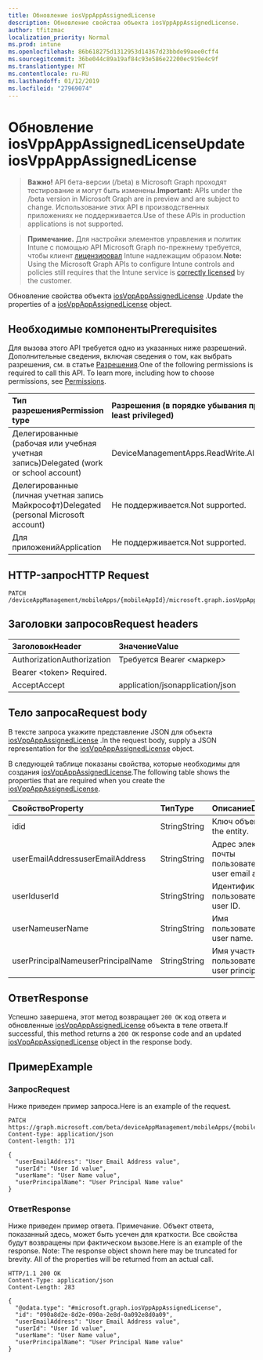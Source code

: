```yaml
---
title: Обновление iosVppAppAssignedLicense
description: Обновление свойства объекта iosVppAppAssignedLicense.
author: tfitzmac
localization_priority: Normal
ms.prod: intune
ms.openlocfilehash: 86b618275d1312953d14367d23bbde99aee0cff4
ms.sourcegitcommit: 36be044c89a19af84c93e586e22200ec919e4c9f
ms.translationtype: MT
ms.contentlocale: ru-RU
ms.lasthandoff: 01/12/2019
ms.locfileid: "27969074"
---
```

# <a name="update-iosvppappassignedlicense"></a><span data-ttu-id="1865e-103">Обновление iosVppAppAssignedLicense</span><span class="sxs-lookup"><span data-stu-id="1865e-103">Update iosVppAppAssignedLicense</span></span>

> <span data-ttu-id="1865e-104">**Важно!** API бета-версии (/beta) в Microsoft Graph проходят тестирование и могут быть изменены.</span><span class="sxs-lookup"><span data-stu-id="1865e-104">**Important:** APIs under the /beta version in Microsoft Graph are in preview and are subject to change.</span></span> <span data-ttu-id="1865e-105">Использование этих API в производственных приложениях не поддерживается.</span><span class="sxs-lookup"><span data-stu-id="1865e-105">Use of these APIs in production applications is not supported.</span></span>

> <span data-ttu-id="1865e-106">**Примечание.** Для настройки элементов управления и политик Intune с помощью API Microsoft Graph по-прежнему требуется, чтобы клиент [лицензировал](https://go.microsoft.com/fwlink/?linkid=839381) Intune надлежащим образом.</span><span class="sxs-lookup"><span data-stu-id="1865e-106">**Note:** Using the Microsoft Graph APIs to configure Intune controls and policies still requires that the Intune service is [correctly licensed](https://go.microsoft.com/fwlink/?linkid=839381) by the customer.</span></span>

<span data-ttu-id="1865e-107">Обновление свойства объекта [iosVppAppAssignedLicense](../resources/intune-apps-iosvppappassignedlicense.md) .</span><span class="sxs-lookup"><span data-stu-id="1865e-107">Update the properties of a [iosVppAppAssignedLicense](../resources/intune-apps-iosvppappassignedlicense.md) object.</span></span>
## <a name="prerequisites"></a><span data-ttu-id="1865e-108">Необходимые компоненты</span><span class="sxs-lookup"><span data-stu-id="1865e-108">Prerequisites</span></span>
<span data-ttu-id="1865e-p102">Для вызова этого API требуется одно из указанных ниже разрешений. Дополнительные сведения, включая сведения о том, как выбрать разрешения, см. в статье [Разрешения](/graph/permissions-reference).</span><span class="sxs-lookup"><span data-stu-id="1865e-p102">One of the following permissions is required to call this API. To learn more, including how to choose permissions, see [Permissions](/graph/permissions-reference).</span></span>

|<span data-ttu-id="1865e-111">Тип разрешения</span><span class="sxs-lookup"><span data-stu-id="1865e-111">Permission type</span></span>|<span data-ttu-id="1865e-112">Разрешения (в порядке убывания привилегий)</span><span class="sxs-lookup"><span data-stu-id="1865e-112">Permissions (from most to least privileged)</span></span>|
|:---|:---|
|<span data-ttu-id="1865e-113">Делегированные (рабочая или учебная учетная запись)</span><span class="sxs-lookup"><span data-stu-id="1865e-113">Delegated (work or school account)</span></span>|<span data-ttu-id="1865e-114">DeviceManagementApps.ReadWrite.All</span><span class="sxs-lookup"><span data-stu-id="1865e-114">DeviceManagementApps.ReadWrite.All</span></span>|
|<span data-ttu-id="1865e-115">Делегированные (личная учетная запись Майкрософт)</span><span class="sxs-lookup"><span data-stu-id="1865e-115">Delegated (personal Microsoft account)</span></span>|<span data-ttu-id="1865e-116">Не поддерживается.</span><span class="sxs-lookup"><span data-stu-id="1865e-116">Not supported.</span></span>|
|<span data-ttu-id="1865e-117">Для приложений</span><span class="sxs-lookup"><span data-stu-id="1865e-117">Application</span></span>|<span data-ttu-id="1865e-118">Не поддерживается.</span><span class="sxs-lookup"><span data-stu-id="1865e-118">Not supported.</span></span>|

## <a name="http-request"></a><span data-ttu-id="1865e-119">HTTP-запрос</span><span class="sxs-lookup"><span data-stu-id="1865e-119">HTTP Request</span></span>
<!-- {
  "blockType": "ignored"
}
-->
``` http
PATCH /deviceAppManagement/mobileApps/{mobileAppId}/microsoft.graph.iosVppApp/assignedLicenses/{iosVppAppAssignedLicenseId}
```

## <a name="request-headers"></a><span data-ttu-id="1865e-120">Заголовки запросов</span><span class="sxs-lookup"><span data-stu-id="1865e-120">Request headers</span></span>
|<span data-ttu-id="1865e-121">Заголовок</span><span class="sxs-lookup"><span data-stu-id="1865e-121">Header</span></span>|<span data-ttu-id="1865e-122">Значение</span><span class="sxs-lookup"><span data-stu-id="1865e-122">Value</span></span>|
|:---|:---|
|<span data-ttu-id="1865e-123">Authorization</span><span class="sxs-lookup"><span data-stu-id="1865e-123">Authorization</span></span>|<span data-ttu-id="1865e-124">Требуется Bearer &lt;маркер&gt;
</span><span class="sxs-lookup"><span data-stu-id="1865e-124">Bearer &lt;token&gt; Required.</span></span>|
|<span data-ttu-id="1865e-125">Accept</span><span class="sxs-lookup"><span data-stu-id="1865e-125">Accept</span></span>|<span data-ttu-id="1865e-126">application/json</span><span class="sxs-lookup"><span data-stu-id="1865e-126">application/json</span></span>|

## <a name="request-body"></a><span data-ttu-id="1865e-127">Тело запроса</span><span class="sxs-lookup"><span data-stu-id="1865e-127">Request body</span></span>
<span data-ttu-id="1865e-128">В тексте запроса укажите представление JSON для объекта [iosVppAppAssignedLicense](../resources/intune-apps-iosvppappassignedlicense.md) .</span><span class="sxs-lookup"><span data-stu-id="1865e-128">In the request body, supply a JSON representation for the [iosVppAppAssignedLicense](../resources/intune-apps-iosvppappassignedlicense.md) object.</span></span>

<span data-ttu-id="1865e-129">В следующей таблице показаны свойства, которые необходимы для создания [iosVppAppAssignedLicense](../resources/intune-apps-iosvppappassignedlicense.md).</span><span class="sxs-lookup"><span data-stu-id="1865e-129">The following table shows the properties that are required when you create the [iosVppAppAssignedLicense](../resources/intune-apps-iosvppappassignedlicense.md).</span></span>

|<span data-ttu-id="1865e-130">Свойство</span><span class="sxs-lookup"><span data-stu-id="1865e-130">Property</span></span>|<span data-ttu-id="1865e-131">Тип</span><span class="sxs-lookup"><span data-stu-id="1865e-131">Type</span></span>|<span data-ttu-id="1865e-132">Описание</span><span class="sxs-lookup"><span data-stu-id="1865e-132">Description</span></span>|
|:---|:---|:---|
|<span data-ttu-id="1865e-133">id</span><span class="sxs-lookup"><span data-stu-id="1865e-133">id</span></span>|<span data-ttu-id="1865e-134">String</span><span class="sxs-lookup"><span data-stu-id="1865e-134">String</span></span>|<span data-ttu-id="1865e-135">Ключ объекта.</span><span class="sxs-lookup"><span data-stu-id="1865e-135">Key of the entity.</span></span>|
|<span data-ttu-id="1865e-136">userEmailAddress</span><span class="sxs-lookup"><span data-stu-id="1865e-136">userEmailAddress</span></span>|<span data-ttu-id="1865e-137">String</span><span class="sxs-lookup"><span data-stu-id="1865e-137">String</span></span>|<span data-ttu-id="1865e-138">Адрес электронной почты пользователя.</span><span class="sxs-lookup"><span data-stu-id="1865e-138">The user email address.</span></span>|
|<span data-ttu-id="1865e-139">userId</span><span class="sxs-lookup"><span data-stu-id="1865e-139">userId</span></span>|<span data-ttu-id="1865e-140">String</span><span class="sxs-lookup"><span data-stu-id="1865e-140">String</span></span>|<span data-ttu-id="1865e-141">Идентификатор пользователя.</span><span class="sxs-lookup"><span data-stu-id="1865e-141">The user ID.</span></span>|
|<span data-ttu-id="1865e-142">userName</span><span class="sxs-lookup"><span data-stu-id="1865e-142">userName</span></span>|<span data-ttu-id="1865e-143">String</span><span class="sxs-lookup"><span data-stu-id="1865e-143">String</span></span>|<span data-ttu-id="1865e-144">Имя пользователя.</span><span class="sxs-lookup"><span data-stu-id="1865e-144">The user name.</span></span>|
|<span data-ttu-id="1865e-145">userPrincipalName</span><span class="sxs-lookup"><span data-stu-id="1865e-145">userPrincipalName</span></span>|<span data-ttu-id="1865e-146">String</span><span class="sxs-lookup"><span data-stu-id="1865e-146">String</span></span>|<span data-ttu-id="1865e-147">Имя участника-пользователя.</span><span class="sxs-lookup"><span data-stu-id="1865e-147">The user principal name.</span></span>|



## <a name="response"></a><span data-ttu-id="1865e-148">Ответ</span><span class="sxs-lookup"><span data-stu-id="1865e-148">Response</span></span>
<span data-ttu-id="1865e-149">Успешно завершена, этот метод возвращает `200 OK` код ответа и обновленные [iosVppAppAssignedLicense](../resources/intune-apps-iosvppappassignedlicense.md) объекта в теле ответа.</span><span class="sxs-lookup"><span data-stu-id="1865e-149">If successful, this method returns a `200 OK` response code and an updated [iosVppAppAssignedLicense](../resources/intune-apps-iosvppappassignedlicense.md) object in the response body.</span></span>

## <a name="example"></a><span data-ttu-id="1865e-150">Пример</span><span class="sxs-lookup"><span data-stu-id="1865e-150">Example</span></span>
### <a name="request"></a><span data-ttu-id="1865e-151">Запрос</span><span class="sxs-lookup"><span data-stu-id="1865e-151">Request</span></span>
<span data-ttu-id="1865e-152">Ниже приведен пример запроса.</span><span class="sxs-lookup"><span data-stu-id="1865e-152">Here is an example of the request.</span></span>
``` http
PATCH https://graph.microsoft.com/beta/deviceAppManagement/mobileApps/{mobileAppId}/microsoft.graph.iosVppApp/assignedLicenses/{iosVppAppAssignedLicenseId}
Content-type: application/json
Content-length: 171

{
  "userEmailAddress": "User Email Address value",
  "userId": "User Id value",
  "userName": "User Name value",
  "userPrincipalName": "User Principal Name value"
}
```

### <a name="response"></a><span data-ttu-id="1865e-153">Ответ</span><span class="sxs-lookup"><span data-stu-id="1865e-153">Response</span></span>
<span data-ttu-id="1865e-p103">Ниже приведен пример ответа. Примечание. Объект ответа, показанный здесь, может быть усечен для краткости. Все свойства будут возвращены при фактическом вызове.</span><span class="sxs-lookup"><span data-stu-id="1865e-p103">Here is an example of the response. Note: The response object shown here may be truncated for brevity. All of the properties will be returned from an actual call.</span></span>
``` http
HTTP/1.1 200 OK
Content-Type: application/json
Content-Length: 283

{
  "@odata.type": "#microsoft.graph.iosVppAppAssignedLicense",
  "id": "090a8d2e-8d2e-090a-2e8d-0a092e8d0a09",
  "userEmailAddress": "User Email Address value",
  "userId": "User Id value",
  "userName": "User Name value",
  "userPrincipalName": "User Principal Name value"
}
```





